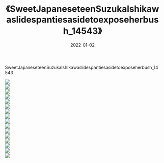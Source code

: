 ﻿---
layout: post
title:  《SweetJapaneseteenSuzukaIshikawaslidespantiesasidetoexposeherbush_14543》
date:   2022-01-02
img: http://img.660000.xyz/Sharelink/性感/2022/SweetJapaneseteenSuzukaIshikawaslidespantiesasidetoexposeherbush_14543/000.jpg
categories: [美女, 清纯, 唯美]
---

SweetJapaneseteenSuzukaIshikawaslidespantiesasidetoexposeherbush_14543

  ![](http://img.660000.xyz/Sharelink/性感/2022/SweetJapaneseteenSuzukaIshikawaslidespantiesasidetoexposeherbush_14543/001.jpg) <br> ![](http://img.660000.xyz/Sharelink/性感/2022/SweetJapaneseteenSuzukaIshikawaslidespantiesasidetoexposeherbush_14543/002.jpg) <br> ![](http://img.660000.xyz/Sharelink/性感/2022/SweetJapaneseteenSuzukaIshikawaslidespantiesasidetoexposeherbush_14543/003.jpg) <br> ![](http://img.660000.xyz/Sharelink/性感/2022/SweetJapaneseteenSuzukaIshikawaslidespantiesasidetoexposeherbush_14543/004.jpg) <br> ![](http://img.660000.xyz/Sharelink/性感/2022/SweetJapaneseteenSuzukaIshikawaslidespantiesasidetoexposeherbush_14543/005.jpg) <br> ![](http://img.660000.xyz/Sharelink/性感/2022/SweetJapaneseteenSuzukaIshikawaslidespantiesasidetoexposeherbush_14543/006.jpg) <br> ![](http://img.660000.xyz/Sharelink/性感/2022/SweetJapaneseteenSuzukaIshikawaslidespantiesasidetoexposeherbush_14543/007.jpg) <br> ![](http://img.660000.xyz/Sharelink/性感/2022/SweetJapaneseteenSuzukaIshikawaslidespantiesasidetoexposeherbush_14543/008.jpg) <br> ![](http://img.660000.xyz/Sharelink/性感/2022/SweetJapaneseteenSuzukaIshikawaslidespantiesasidetoexposeherbush_14543/009.jpg) <br> ![](http://img.660000.xyz/Sharelink/性感/2022/SweetJapaneseteenSuzukaIshikawaslidespantiesasidetoexposeherbush_14543/010.jpg) <br> ![](http://img.660000.xyz/Sharelink/性感/2022/SweetJapaneseteenSuzukaIshikawaslidespantiesasidetoexposeherbush_14543/011.jpg) <br> ![](http://img.660000.xyz/Sharelink/性感/2022/SweetJapaneseteenSuzukaIshikawaslidespantiesasidetoexposeherbush_14543/012.jpg) <br> ![](http://img.660000.xyz/Sharelink/性感/2022/SweetJapaneseteenSuzukaIshikawaslidespantiesasidetoexposeherbush_14543/013.jpg) <br> ![](http://img.660000.xyz/Sharelink/性感/2022/SweetJapaneseteenSuzukaIshikawaslidespantiesasidetoexposeherbush_14543/014.jpg) <br> ![](http://img.660000.xyz/Sharelink/性感/2022/SweetJapaneseteenSuzukaIshikawaslidespantiesasidetoexposeherbush_14543/015.jpg) <br> ![](http://img.660000.xyz/Sharelink/性感/2022/SweetJapaneseteenSuzukaIshikawaslidespantiesasidetoexposeherbush_14543/016.jpg) <br>